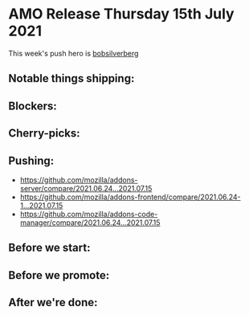 # AMO Release Thursday 15th July 2021

This week's push hero is [bobsilverberg](https://github.com/bobsilverberg)

## Notable things shipping:

## Blockers:

## Cherry-picks:

## Pushing:

- https://github.com/mozilla/addons-server/compare/2021.06.24...2021.07.15
- https://github.com/mozilla/addons-frontend/compare/2021.06.24-1...2021.07.15
- https://github.com/mozilla/addons-code-manager/compare/2021.06.24...2021.07.15

## Before we start:

## Before we promote:

## After we're done:
